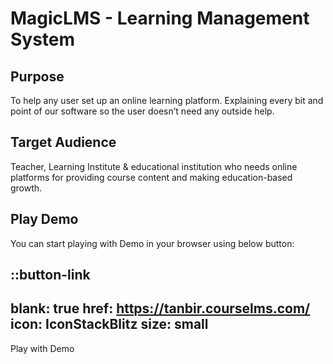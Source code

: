 # **MagicLMS - Learning Management System**

## **Purpose**

To help any user set up an online learning platform. Explaining every bit and point of our software so the user doesn’t need any outside help.

## **Target Audience**

Teacher, Learning Institute & educational institution who needs online platforms for providing course content and making education-based growth.

## Play Demo

You can start playing with Demo in your browser using below button:

::button-link
---
blank: true
href: https://tanbir.courselms.com/
icon: IconStackBlitz
size: small
---
Play with Demo
